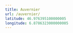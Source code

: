 ```yaml
---
title: Auvernier
url: /auvernier/
latitude: 46.976395100000005
longitude: 6.8786323000000005
---
```

